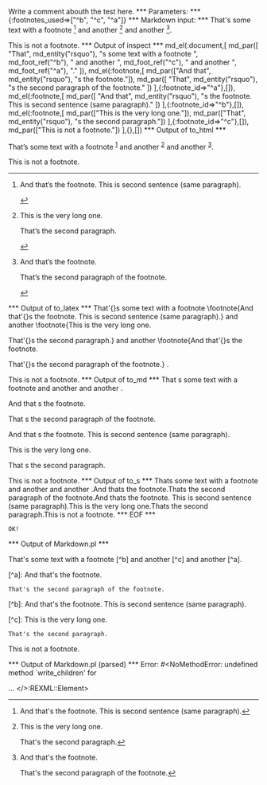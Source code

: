 Write a comment abouth the test here.
*** Parameters: ***
{:footnotes_used=>["^b", "^c", "^a"]}
*** Markdown input: ***
That's some text with a footnote [^b] and another [^c] and another [^a].

[^a]: And that's the footnote.

    That's the second paragraph of the footnote.


[^b]: And that's the footnote.
This is second sentence (same paragraph).

[^c]:
    This is the very long one.

    That's the second paragraph.


This is not a footnote.
*** Output of inspect ***
md_el(:document,[
	md_par([
		"That",
		md_entity("rsquo"),
		"s some text with a footnote ",
		md_foot_ref("^b"),
		" and another ",
		md_foot_ref("^c"),
		" and another ",
		md_foot_ref("^a"),
		"."
	]),
	md_el(:footnote,[
		md_par(["And that", md_entity("rsquo"), "s the footnote."]),
		md_par([
			"That",
			md_entity("rsquo"),
			"s the second paragraph of the footnote."
		])
	],{:footnote_id=>"^a"},[]),
	md_el(:footnote,[
		md_par([
			"And that",
			md_entity("rsquo"),
			"s the footnote. This is second sentence (same paragraph)."
		])
	],{:footnote_id=>"^b"},[]),
	md_el(:footnote,[
		md_par(["This is the very long one."]),
		md_par(["That", md_entity("rsquo"), "s the second paragraph."])
	],{:footnote_id=>"^c"},[]),
	md_par(["This is not a footnote."])
],{},[])
*** Output of to_html ***
<p>That&#8217;s some text with a footnote <sup id='fnref:1'><a href='#fn:1' rel='footnote'>1</a></sup> and another <sup id='fnref:2'><a href='#fn:2' rel='footnote'>2</a></sup> and another <sup id='fnref:3'><a href='#fn:3' rel='footnote'>3</a></sup>.</p>

<p>This is not a footnote.</p>
<div class='footnotes'><hr /><ol><li id='fn:1'>
<p>And that&#8217;s the footnote. This is second sentence (same paragraph).</p>
<a href='#fnref:1' rev='footnote'>&#8617;</a></li><li id='fn:2'>
<p>This is the very long one.</p>

<p>That&#8217;s the second paragraph.</p>
<a href='#fnref:2' rev='footnote'>&#8617;</a></li><li id='fn:3'>
<p>And that&#8217;s the footnote.</p>

<p>That&#8217;s the second paragraph of the footnote.</p>
<a href='#fnref:3' rev='footnote'>&#8617;</a></li></ol></div>
*** Output of to_latex ***
That'{}s some text with a footnote \footnote{And that'{}s the footnote. This is second sentence (same paragraph).}  and another \footnote{This is the very long one.

That'{}s the second paragraph.}  and another \footnote{And that'{}s the footnote.

That'{}s the second paragraph of the footnote.} .

This is not a footnote.
*** Output of to_md ***
That s some text with a footnote and
another and another .

And that s the footnote.

That s the second paragraph of the
footnote.

And that s the footnote. This is second
sentence (same paragraph).

This is the very long one.

That s the second paragraph.

This is not a footnote.
*** Output of to_s ***
Thats some text with a footnote  and another  and another .And thats the footnote.Thats the second paragraph of the footnote.And thats the footnote. This is second sentence (same paragraph).This is the very long one.Thats the second paragraph.This is not a footnote.
*** EOF ***



	OK!



*** Output of Markdown.pl ***
<p>That's some text with a footnote [^b] and another [^c] and another [^a].</p>

<p>[^a]: And that's the footnote.</p>

<pre><code>That's the second paragraph of the footnote.
</code></pre>

<p>[^b]: And that's the footnote.
This is second sentence (same paragraph).</p>

<p>[^c]:
    This is the very long one.</p>

<pre><code>That's the second paragraph.
</code></pre>

<p>This is not a footnote.</p>

*** Output of Markdown.pl (parsed) ***
Error: #<NoMethodError: undefined method `write_children' for <div> ... </>:REXML::Element>
